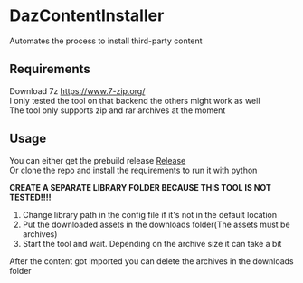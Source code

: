 # DazContentInstaller
Automates the process to install third-party content

## Requirements

Download 7z https://www.7-zip.org/  
I only tested the tool on that backend the others might work as well  
The tool only supports zip and rar archives at the moment

## Usage

You can either get the prebuild release [Release](https://github.com/Ati1707/DazContentInstaller/releases)  
Or clone the repo and install the requirements to run it with python

**CREATE A SEPARATE LIBRARY FOLDER BECAUSE THIS TOOL IS NOT TESTED!!!!**

1. Change library path in the config file if it's not in the default location
2. Put the downloaded assets in the downloads folder(The assets must be archives)
3. Start the tool and wait. Depending on the archive size it can take a bit


After the content got imported you can delete the archives in the downloads folder
